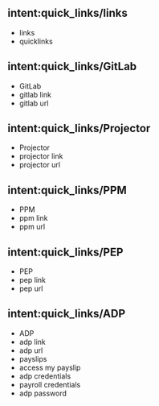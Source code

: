 ## intent:quick_links/links
- links
- quicklinks

## intent:quick_links/GitLab
- GitLab
- gitlab link
- gitlab url

## intent:quick_links/Projector
- Projector
- projector link
- projector url

## intent:quick_links/PPM
- PPM
- ppm link
- ppm url

## intent:quick_links/PEP
- PEP
- pep link
- pep url

## intent:quick_links/ADP
- ADP
- adp link
- adp url
- payslips
- access my payslip
- adp credentials
- payroll credentials
- adp password